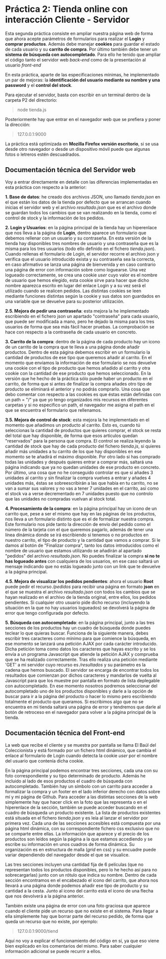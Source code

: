 # Práctica 2: Tienda online con interacción Cliente - Servidor

Esta segunda práctica consiste en ampliar nuestra página web de forma que ahora acepte parámetros de formularios para realizar el **Login** y **comprar productos**. Además debe manejar **cookies** para guardar el estado de cada usuario y su **carrito de compra**. Por último también debe tener un **sistema de búsqueda con autocompletado**. Para ello he tenido que ampliar el código tanto el servidor web *back-end* como de la presentación al usuario *front-end*

En esta práctica, aparte de las especificaciones mínimas, he implementado un par de mejoras: la **identificación del usuario mediante su nombre y una password** y el **control del stock**.

Para ejecutar el servidor, basta con escribir en un terminal dentro de la carpeta P2 del directorio: 
> node tienda.js 
 
Posteriormente hay que entrar en el navegador web que se prefiera y poner la dirección:
> 127.0.0.1:9000

La práctica está optimizada en **Mozilla Firefox versión escritorio**, si se usa desde otro navegador o desde un dispositivo móvil puede que algunas fotos o letreros estén descuadrados.

## Documentación técnica del Servidor web

Voy a entrar directamente en detalle con las diferencias implementadas en esta práctica con respecto a la anterior:

**1. Base de datos**: he creado dos archivos JSON, uno llamado *tienda.json* en el que están los datos de la tienda por defecto que se arrancan cuando inicias el servidor web y el archivo *resultado.json* que es el archivo donde se guardan todos los cambios que se van realizando en la tienda, como el control de stock y la información de los pedidos.

**2. Login y Usuarios**: en la página principal de la tienda hay un hiperenlace que nos lleva a la página de **Login**, dentro aparece un formulario que debemos rellenar con un usuario y su contraseña. En esta versión de la tienda hay disponibles tres nombres de usuario y una contraseña que es la misma para los tres usuarios (todo ello definido en el fichero *tienda.json*). Cuando rellenas el formulario de Login, el servidor recorre el archivo json y verifica que el usuario introducido exista y su contraseña sea la correcta, en caso afirmativo se lanza una página de bienvenida y en caso contrario una página de error con información sobre como loguearse. Una vez logueado correctamente, se crea una cookie *user* cuyo valor es el nombre de usuario que hemos elegido, esta cookie sirve para hacer que dicho nombre aparezca escrito en lugar del enlace Login y a su vez será el utilizado cuando se realicen pedidos. Las distintas cookies se leen mediante funciones distintas según la cookie y sus datos son guardados en una variable que se devuelve para su posterior utilización.

**2.5. Mejora de pedir una contraseña**: esta mejora la he implementado escribiendo en el fichero json un apartado "contraseña" para cada usuario, que puede ser modificada a mano, pero he dejado la misma para los tres usuarios de forma que sea más fácil hacer pruebas. La 
comprobación se hace con respecto a la contraseña de cada usuario en concreto. 

**3. Carrito de la compra**: dentro de la página de cada producto hay un icono de un carrito de la compra que te lleva a una página donde añadir productos. Dentro de esta página debemos escribir en un formulario la cantidad de productos de ese tipo que queremos añadir al carrito. En el momento que enviamos la información de ese formulario se nos devuelve una cookie con el tipo de producto que hemos añadido al carrito y otra cookie con la cantidad de ese producto que hemos seleccionado. En la versión que he hecho de la práctica sólo puede haber un producto en el carrito, de forma que si antes de finalizar la compra añades otro tipo de producto se eliminará el anterior y no podrás comprarlo. Una cosa que debo comentar con respecto a las cookies es que éstas están definidas con un path = "/" ya que yo tengo organizados mis recursos en diferentes carpetas y si no especifico un path, el navegador me asigna el path en el que se encuentra el formulario que rellenamos.

**3.5. Mejora de control de stock**: esta mejora la he implementado en el momento que añadimos un producto al carrito. Esto es, cuando tú seleccionas la cantidad de productos que quieres comprar, el stock se resta del total que hay disponible, de forma que esos artículos quedan "reservados" para la persona que compra. El control se realiza leyendo la cantidad de stock que hay de cada producto del fichero *tienda.js*, si quieres añadir más unidades a tu carrito de los que hay disponibles en ese momento se te añadirá el máximo disponible. Por otro lado si has comprado todas las unidades y después quieres entrar a comprar más, saltará una página indicando que ya no quedan unidades de ese producto en concreto. Por último, una cosa que no he conseguido controlar es que si añades 3 unidades al carrito y sin finalizar la compra vuelves a entrar y añades 4 unidades más, éstas se sobreescribirán a las que había en tu carrito, no se van a sumar sus valores y no vas a tener 7 unidades en el carrito, así como el stock va a verse decrementado en 7 unidades puesto que no controlo que las unidades no compradas vuelvan al stock total.

**4. Procesamiento de la compra**: en la página principal hay un icono de un carrito que, pese a ser el mismo que hay en las páginas de los productos, nos lleva a un formulario distinto que es el de formalizar nuestra compra. Este formulario nos pide tanto la dirección de envío del pedido como el número de la tarjeta con el que queremos pagarlo, además de tener una línea dinámica donde se irá escribiendo si tenemos o no productos en nuestro carrito, el tipo de producto y la cantidad que vamos a comprar. Si le damos al botón de "Finalizar compra", tanto los datos introducidos como el nombre de usuario que estamos utilizando se añadirán al apartado "pedidos" del archivo *resultado.json*. No puedes finalizar la compra **si no te has logueado antes** con cualquiera de los usuarios, en ese caso saltará un mensaje indicando que no estás logueado junto con un link que te devuelve a la página principal.

**4.5. Mejora de visualizar los pedidos pendientes**: ahora el usuario **Root** puede pedir el recurso */pedidos* para recibir una página en formato **json** en el que se muestra el archivo *resultado.json* con todos los cambios que se hayan realizado en el archivo de la tienda original, entre ellos, los pedidos pendientes. Si cualquier otro usuario pide dicho recurso (incluyendo la situación en la que no hay usuarios logueados) se devolverá la página de error que tengo configurada por defecto.

**5. Búsqueda con autocompletado**: en la página principal, junto a las tres secciones de los productos hay un cuadro de búsqueda donde puedes teclear lo que quieras buscar. Funciona de la siguiente manera, debes escribir tres caracteres como mínimo para que comience la búsqueda, en ese momento se lanzará una petición AJAX por cada carácter introducido. Dicha petición toma como datos los caracteres que hayas escrito y se los envía a un programa Javascript que atiende la petición AJAX y comprueba que se ha realizado correctamente. Tras ello realiza una petición mediante 'GET' a mi servidor cuyo recurso es */resultados* y su parámetro es la cadena que hemos buscado. El servidor se encarga de encontrar todos los resultados que comienzan por dichos caracteres y mandarlos de vuelta al Javascript para que los muestre por pantalla en formato de lista deplegable con autocompletado. En ese momento nosotros podremos seleccionar del autocompletado uno de los productos disponibles y darle a la opción de buscar para ir a la página del producto o hacer lo mismo pero escribiendo totalmente el producto que queramos. Si escribimos algo que no se encuentra en mi tienda saltará una página de error y tendremos que darle al botón de retroceso en el navegador para volver a la página principal de la tienda.

## Documentación técnica del Front-end

La web que recibe el cliente y se muestra por pantalla se llama El Baúl del Coleccionista y está formado por un fichero html dinámico, que cambia el enlace al formulario de Login cuando detecta la cookie *user* por el nombre del usuario que contenía dicha cookie.

En la página principal podemos encontrar tres secciones, cada una con su foto correspondiente y su tipo determinado de producto. Además he incluido al lado de esos productos el cuadro de búsqueda con autocompletado. También hay un símbolo con un carrito para acceder a formalizar la compra y un footer en el lado inferior derecho con datos sobre mí y mi página de Github. Para acceder a las distintas secciones de la web simplemente hay que hacer click en la foto que las representa o en el híperenlace de la sección, también se puede acceder buscando en el cuadro de búsqueda un producto existente. La lista de productos existentes está situada en el fichero *tienda.json* y es leía al lanzar el servidor por primera vez. Cada una de las secciones accesibles está compuesta por una página html dinámica, con su correspondiente fichero css exclusivo que no se comparte entre ellas. La información que aparece y el precio de los productos son leídos según la página a la que estamos accediendo y se escribe su información en unos cuadros de forma dinámica. Su organización es en estructura de malla (*grid* en css) y su encuadre puede variar dependiendo del navegador desde el que se visualice. 

Las tres secciones incluyen una cantidad fija de 6 películas (que no representan todos los productos disponibles, pero lo he hecho así para no sobrecargarlas) junto con un rótulo que indica su nombre. Dentro de cada sección encontramos en el encabezado el icono del carrito, que ahora nos llevará a una página donde podemos añadir ese tipo de producto y su cantidad a la cesta. Junto al icono del carrito está el icono de una flecha que nos devolverá a la página anterior. 

También existe una página de error con una foto graciosa que aparece cuando el cliente pide un recurso que no existe en el sistema. Para llegar a ella simplemente hay que borrar parte del recurso pedido, de forma que queda un recurso que no existe, por ejemplo:

 > 127.0.0.1:9000/tiend

Aquí no voy a explicar el funcionamiento del código en sí, ya que eso viene bien explicado en los comentarios del mismo. Para saber  cualquier información adicional se puede recurrir a ellos.